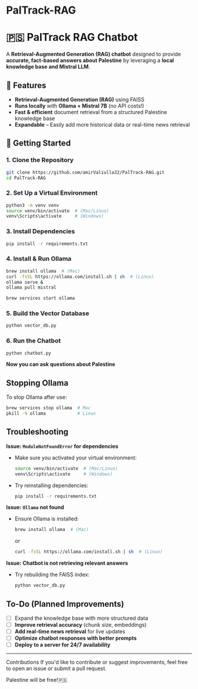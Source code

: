 # PalTrack-RAG
# 🇵🇸 PalTrack RAG Chatbot

A **Retrieval-Augmented Generation (RAG) chatbot** designed to provide **accurate, fact-based answers about Palestine** by leveraging a **local knowledge base and Mistral LLM**.

## 🚀 Features
- **Retrieval-Augmented Generation (RAG)** using FAISS
- **Runs locally** with **Ollama + Mistral 7B** (no API costs!)
- **Fast & efficient** document retrieval from a structured Palestine knowledge base
- **Expandable** – Easily add more historical data or real-time news retrieval

## 📌 Getting Started

###  1. Clone the Repository
```bash
git clone https://github.com/amirValiulla32/PalTrack-RAG.git
cd PalTrack-RAG
```

###  2. Set Up a Virtual Environment
```bash
python3 -m venv venv
source venv/bin/activate  # (Mac/Linux)
venv\Scripts\activate     # (Windows)
```

###  3. Install Dependencies
```bash
pip install -r requirements.txt
```

###  4. Install & Run Ollama
```bash
brew install ollama  # (Mac)
curl -fsSL https://ollama.com/install.sh | sh  # (Linux)
ollama serve &
ollama pull mistral

brew services start ollama 
```

###  5. Build the Vector Database
```bash
python vector_db.py
```

###  6. Run the Chatbot
```bash
python chatbot.py
```
 **Now you can ask questions about Palestine**

##  Stopping Ollama
To stop Ollama after use:
```bash
brew services stop ollama  # Mac
pkill -9 ollama            # Linux
```

##  Troubleshooting
**Issue: `ModuleNotFoundError` for dependencies**
- Make sure you activated your virtual environment:  
  ```bash
  source venv/bin/activate  # (Mac/Linux)
  venv\Scripts\activate     # (Windows)
  ```
- Try reinstalling dependencies:  
  ```bash
  pip install -r requirements.txt
  ```

**Issue: `Ollama` not found**
- Ensure Ollama is installed:  
  ```bash
  brew install ollama  # (Mac)
  ```
  or
  ```bash
  curl -fsSL https://ollama.com/install.sh | sh  # (Linux)
  ```

**Issue: Chatbot is not retrieving relevant answers**
- Try rebuilding the FAISS index:
  ```bash
  python vector_db.py
  ```

## To-Do (Planned Improvements)
- [ ] Expand the knowledge base with more structured data
- [ ] **Improve retrieval accuracy** (chunk size, embeddings)
- [ ] **Add real-time news retrieval** for live updates
- [ ] **Optimize chatbot responses with better prompts**
- [ ] **Deploy to a server for 24/7 availability**

---

 Contributions
If you'd like to contribute or suggest improvements, feel free to open an issue or submit a pull request.

Palestine will be free!🇵🇸

